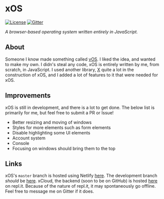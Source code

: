 # xOS

[![License](https://img.shields.io/github/license/thexproject/xos.svg?style=flat)](https://github.com/thexproject/xos/blob/master/LICENSE)
[![Gitter](https://img.shields.io/gitter/room/thexproject/xOS.svg)](https://gitter.im/thexproject/xOS)

*A browser-based operating system written entirely in JavaScript.*

## About

Someone I know made something called [vOS](https://vos.codexcore.com/). I liked the idea, and wanted to make my own. I didn's steal any code, xOS is entirely written by me, from scratch, in JavaScript. I used another library, [X](https://github.com/thexproject/x/) quite a lot in the construction of xOS, and I added a lot of features to it that were needed for xOS.

## Improvements

xOS is still in development, and there is a lot to get done. The below list is primarily for me, but feel free to submit a PR or Issue!

- Better resizing and moving of windows
- Styles for more elements such as form elements
- Disable highlighting some UI elements
- Account system
- Console
- Focusing on windows should bring them to the top

## Links

xOS's `master` branch is hosted using Netlify [here](https://xos.netlify.com/). The development branch *should* be [here](https://development--xos.netlify.com/). xCloud, the backend (soon to be on GitHub) is hosted [here](https://repl.it/@FelixMattick/xCloud) on repl.it. Because of the nature of repl.it, it may spontaneously go offline. Feel free to message me on Gitter if it does.
